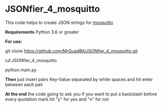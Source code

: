 # JSONfier_4_mosquitto
This code helps to create JSON strings for [mosquitto](https://mosquitto.org/)


**Requirements**
Python 3.6 or greater


**For use:**

git clone https://github.com/MrQuadBit/JSONfier_4_mosquitto.git

cd JSONfier_4_mosquitto 

python main.py



**Then** just insert pairs Key-Value separated by white spaces and hit enter between each pair

**At the end** the code going to ask you if you want to put a backslash before every quotation mark hit "y" for yes and "n" for not

